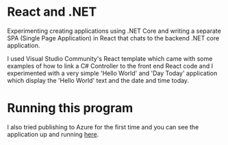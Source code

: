 # React and .NET

Experimenting creating applications using .NET Core and writing a separate SPA (Single Page Application) in React that chats to the backend .NET core application.

I used Visual Studio Community's React template which came with some examples of how to link a C# Controller to the front end React code and I experimented with a very simple 'Hello World' and 'Day Today' application which display the 'Hello World' text and the date and time today.

# Running this program

I also tried publishing to Azure for the first time and you can see the application up and running <a href="https://testingreactdotnet.azurewebsites.net/">here</a>.
